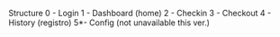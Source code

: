 Structure
0 - Login
1 - Dashboard (home)
2 - Checkin
3 - Checkout
4 - History (registro)
5*- Config (not unavailable this ver.)